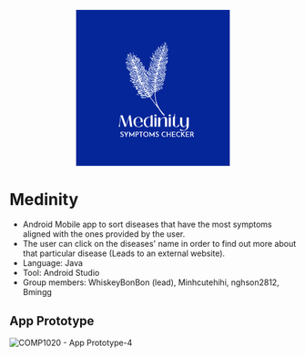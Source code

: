 <br />
<div align="center">
  <a href=https://github.com/Nairryday/Medinity>
    <img src="app/src/main/res/drawable/new_logo.jpeg" alt="Logo" width="269.5" height="273.5">
  </a>

</div>

# Medinity
- Android Mobile app to sort diseases that have the most symptoms aligned with the ones provided by the user. 
- The user can click on the diseases' name in order to find out more about that particular disease (Leads to an external website).
- Language: Java
- Tool: Android Studio
- Group members: WhiskeyBonBon (lead), Minhcutehihi, nghson2812, Bmingg
## App Prototype
![COMP1020 - App Prototype-4](https://user-images.githubusercontent.com/93191355/169661695-3b12887d-68ce-4d6a-8587-49a54a1a9447.png)
